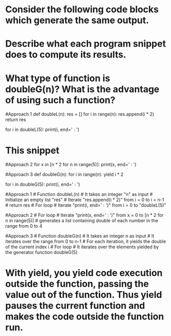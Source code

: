 # Consider the following code blocks which generate the same output.
# Describe what each program snippet does to compute its results.
# What type of function is doubleG(n)? What is the advantage of using such a function?

#Approach 1
def doubleL(n):
    res = []
    for i in range(n): res.append(i * 2)
    return res

for i in doubleL(5): 
    print(i, end=' : ')

# This snippet 

#Approach 2
for x in [n * 2 for n in range(5)]:
    print(x, end=' : ')

#Approach 3
def doubleG(n):
        for i in range(n):
            yield i * 2

for i in doubleG(5):
        print(i, end=' : ')


#Approach 1
    # Function doubleL(n)
        # It takes an integer "n" as input
        # Initialize an empty list "res"
        # Iterate "res.append(i * 2)" from i = 0 to i = n-1
        # return res
    # For loop
        # Iterate "print(i, end=' : ')" from i = 0 to "doubleL(5)"

#Approach 2
    # For loop
        # Iterate "print(x, end=' : ')" from x = 0 to [n * 2 for n in range(5)]
        # generates a list containing double of each number in the range from 0 to 4

#Approach 3
    # Function doubleG(n)
        # It takes an integer n as input
        # It iterates over the range from 0 to n-1
        # For each iteration, it yields the double of the current index i
    # For loop
        # It iterates over the elements yielded by the generator function doubleG(5)

# With yield, you yield code execution outside the function, passing the value out of the function. Thus yield pauses the current function and makes the code outside the function run.

